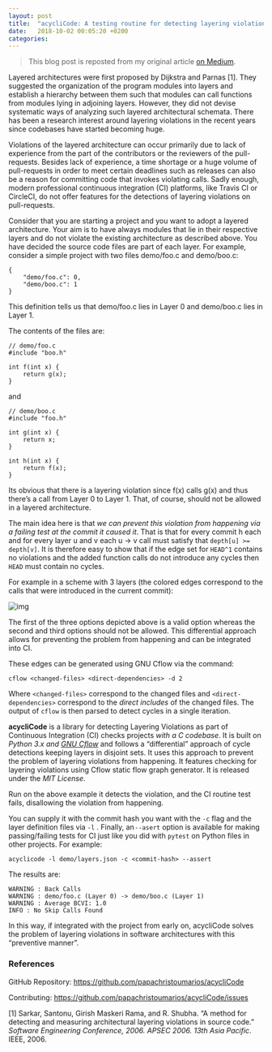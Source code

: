 ```yaml
---
layout: post
title:  "acycliCode: A testing routine for detecting layering violations"
date:   2018-10-02 00:05:20 +0200
categories:
---
```


> This blog post is reposted from my original article [on Medium](https://medium.com/@papachristoumarios/acyclicode-a-testing-routine-for-detecting-layering-violations-2fbb725a70e0).



Layered architectures were first proposed by Dijkstra and Parnas [1]. They suggested the organization of the program modules into layers and establish a hierarchy between them such that modules can call functions from modules lying in adjoining layers. However, they did not devise systematic ways of analyzing such layered architectural schemata. There has been a research interest around layering violations in the recent years since codebases have started becoming huge.

Violations of the layered architecture can occur primarily due to lack of experience from the part of the contributors or the reviewers of the pull-requests. Besides lack of experience, a time shortage or a huge volume of pull-requests in order to meet certain deadlines such as releases can also be a reason for committing code that invokes violating calls. Sadly enough, modern professional continuous integration (CI) platforms, like Travis CI or CircleCI, do not offer features for the detections of layering violations on pull-requests.

Consider that you are starting a project and you want to adopt a layered architecture. Your aim is to have always modules that lie in their respective layers and do not violate the existing architecture as described above. You have decided the source code files are part of each layer. For example, consider a simple project with two files demo/foo.c and demo/boo.c:

```
{
	"demo/foo.c": 0, 
	"demo/boo.c": 1
}
```

This definition tells us that demo/foo.c lies in Layer 0 and demo/boo.c lies in Layer 1.

The contents of the files are:

```
// demo/foo.c
#include "boo.h"
```

```
int f(int x) {
	return g(x);
}
```

and

```
// demo/boo.c
#include "foo.h"
```

```
int g(int x) {
	return x; 
}
```

```
int h(int x) {
	return f(x);  
}
```

Its obvious that there is a layering violation since f(x) calls g(x) and thus there’s a call from Layer 0 to Layer 1. That, of course, should not be allowed in a layered architecture.

The main idea here is that *we can prevent this violation from happening via a failing test at the commit it caused it*. That is that for every commit h each and for every layer u and v each u -> v call must satisfy that `depth[u] >= depth[v]`. It is therefore easy to show that if the edge set for `HEAD^1` contains no violations and the added function calls do not introduce any cycles then `HEAD` must contain no cycles.

For example in a scheme with 3 layers (the colored edges correspond to the calls that were introduced in the current commit):

![img](https://cdn-images-1.medium.com/max/880/0*WIpjEWhKA9L0NSiR.png)

The first of the three options depicted above is a valid option whereas the second and third options should not be allowed. This differential approach allows for preventing the problem from happening and can be integrated into CI.

These edges can be generated using GNU Cflow via the command:

```
cflow <changed-files> <direct-dependencies> -d 2
```

Where `<changed-files>` correspond to the changed files and `<direct-dependencies>` correspond to the *direct includes* of the changed files. The output of `cflow` is then parsed to detect cycles in a single iteration.

**acycliCode** is a library for detecting Layering Violations as part of Continuous Integration (CI) checks projects *with a C codebase*. It is built on *Python 3.x and* [*GNU Cflow*](https://www.gnu.org/software/cflow/) and follows a “differential” approach of cycle detections keeping layers in disjoint sets. It uses this approach to prevent the problem of layering violations from happening. It features checking for layering violations using Cflow static flow graph generator. It is released under the *MIT License*.

Run on the above example it detects the violation, and the CI routine test fails, disallowing the violation from happening.

You can supply it with the commit hash you want with the `-c` flag and the layer definition files via `-l` . Finally, an `--asert` option is available for making passing/failing tests for CI just like you did with `pytest` on Python files in other projects. For example:

```
acyclicode -l demo/layers.json -c <commit-hash> --assert
```

The results are:

```
WARNING : Back Calls
WARNING : demo/foo.c (Layer 0) -> demo/boo.c (Layer 1)
WARNING : Average BCVI: 1.0
INFO : No Skip Calls Found
```

In this way, if integrated with the project from early on, acycliCode solves the problem of layering violations in software architectures with this “preventive manner”.

### References

GitHub Repository: <https://github.com/papachristoumarios/acycliCode>

Contributing: <https://github.com/papachristoumarios/acycliCode/issues>

[1] Sarkar, Santonu, Girish Maskeri Rama, and R. Shubha. “A method for detecting and measuring architectural layering violations in source code.” *Software Engineering Conference, 2006. APSEC 2006. 13th Asia Pacific*. IEEE, 2006.